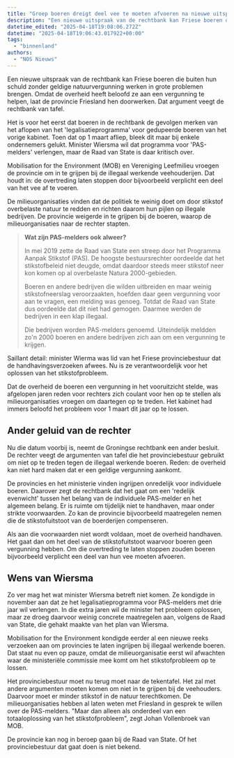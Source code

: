 ```yaml
---
title: "Groep boeren dreigt deel vee te moeten afvoeren na nieuwe uitspraak rechter"
description: "Een nieuwe uitspraak van de rechtbank kan Friese boeren die buiten hun schuld zonder geldige natuurvergunning werken in grote problemen brengen"
datetime_edited: "2025-04-18T19:08:06.272Z"
datetime: "2025-04-18T19:06:43.017922+00:00"
tags:
  - "binnenland"
authors:
  - "NOS Nieuws"
---
```


Een nieuwe uitspraak van de rechtbank kan Friese boeren die buiten hun schuld zonder geldige natuurvergunning werken in grote problemen brengen. Omdat de overheid heeft beloofd ze aan een vergunning te helpen, laat de provincie Friesland hen doorwerken. Dat argument veegt de rechtbank van tafel.

Het is voor het eerst dat boeren in de rechtbank de gevolgen merken van het aflopen van het 'legalisatieprogramma' voor gedupeerde boeren van het vorige kabinet. Toen dat op 1 maart afliep, bleek dit maar bij enkele ondernemers gelukt. Minister Wiersma wil dat programma voor 'PAS-melders' verlengen, maar de Raad van State is daar kritisch over.

Mobilisation for the Environment (MOB) en Vereniging Leefmilieu vroegen de provincie om in te grijpen bij de illegaal werkende veehouderijen. Dat houdt in: de overtreding laten stoppen door bijvoorbeeld verplicht een deel van het vee af te voeren.

De milieuorganisaties vinden dat de politiek te weinig doet om door stikstof overbelaste natuur te redden en richten daarom hun pijlen op illegale bedrijven. De provincie weigerde in te grijpen bij de boeren, waarop de milieuorganisaties naar de rechter stapten.

> **Wat zijn PAS-melders ook alweer?**
> 
> In mei 2019 zette de Raad van State een streep door het Programma Aanpak Stikstof (PAS). De hoogste bestuursrechter oordeelde dat het stikstofbeleid niet deugde, omdat daardoor steeds meer stikstof neer kon komen op al overbelaste Natura 2000-gebieden.
> 
> Boeren en andere bedrijven die wilden uitbreiden en maar weinig stikstofneerslag veroorzaakten, hoefden daar geen vergunning voor aan te vragen, een melding was genoeg. Totdat de Raad van State dus oordeelde dat dit niet had gemogen. Daarmee werden de bedrijven in een klap illegaal.
> 
> Die bedrijven worden PAS-melders genoemd. Uiteindelijk meldden zo'n 2000 boeren en andere bedrijven zich aan om een vergunning te krijgen.

Saillant detail: minister Wierma was lid van het Friese provinciebestuur dat de handhavingsverzoeken afwees. Nu is ze verantwoordelijk voor het oplossen van het stikstofprobleem.

Dat de overheid de boeren een vergunning in het vooruitzicht stelde, was afgelopen jaren reden voor rechters zich coulant voor hen op te stellen als milieuorganisaties vroegen om daartegen op te treden. Het kabinet had immers beloofd het probleem voor 1 maart dit jaar op te lossen.

## Ander geluid van de rechter

Nu die datum voorbij is, neemt de Groningse rechtbank een ander besluit. De rechter veegt de argumenten van tafel die het provinciebestuur gebruikt om niet op te treden tegen de illegaal werkende boeren. Reden: de overheid kan niet hard maken dat er een geldige vergunning aankomt.

De provincies en het ministerie vinden ingrijpen onredelijk voor individuele boeren. Daarover zegt de rechtbank dat het gaat om een 'redelijk evenwicht' tussen het belang van de individuele PAS-melder en het algemeen belang. Er is ruimte om tijdelijk niet te handhaven, maar onder strikte voorwaarden. Zo kan de provincie bijvoorbeeld maatregelen nemen die de stikstofuitstoot van de boerderijen compenseren.

Als aan die voorwaarden niet wordt voldaan, moet de overheid handhaven. Het gaat dan om het deel van de stikstofuitstoot waarvoor boeren geen vergunning hebben. Om die overtreding te laten stoppen zouden boeren bijvoorbeeld verplicht een deel van hun vee moeten afvoeren.

## Wens van Wiersma

Zo ver mag het wat minister Wiersma betreft niet komen. Ze kondigde in november aan dat ze het legalisatieprogramma voor PAS-melders met drie jaar wil verlengen. In die extra jaren wil de minister het probleem oplossen, maar ze droeg daarvoor weinig concrete maatregelen aan, volgens de Raad van State, die gehakt maakte van het plan van Wiersma.

Mobilisation for the Environment kondigde eerder al een nieuwe reeks verzoeken aan om provincies te laten ingrijpen bij illegaal werkende boeren. Dat staat nu even op pauze, omdat de milieuorganisatie eerst wil afwachten waar de ministeriële commissie mee komt om het stikstofprobleem op te lossen.

Het provinciebestuur moet nu terug moet naar de tekentafel. Het zal met andere argumenten moeten komen om niet in te grijpen bij de veehouders. Daarvoor moet er minder stikstof in de natuur terechtkomen. De milieuorganisaties hebben al laten weten met Friesland in gesprek te willen over de PAS-melders. "Maar dan alleen als onderdeel van een totaaloplossing van het stikstofprobleem", zegt Johan Vollenbroek van MOB.

De provincie kan nog in beroep gaan bij de Raad van State. Of het provinciebestuur dat gaat doen is niet bekend.
